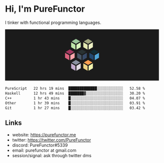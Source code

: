 # Hi, I'm PureFunctor

I tinker with functional programming languages.

![Vitriol Header](./vitriol.png)

<!--START_SECTION:waka-->
```text
PureScript   22 hrs 19 mins  █████████████░░░░░░░░░░░░   52.58 % 
Haskell      12 hrs 49 mins  ███████▓░░░░░░░░░░░░░░░░░   30.20 % 
C++          1 hr 43 mins    █░░░░░░░░░░░░░░░░░░░░░░░░   04.07 % 
Other        1 hr 39 mins    █░░░░░░░░░░░░░░░░░░░░░░░░   03.91 % 
Git          1 hr 27 mins    █░░░░░░░░░░░░░░░░░░░░░░░░   03.42 % 
```
<!--END_SECTION:waka-->

## Links
+ website: https://purefunctor.me
+ twitter: https://twitter.com/PureFunctor
+ discord: PureFunctor#5339
+ email: purefunctor at gmail.com
+ session/signal: ask through twitter dms
